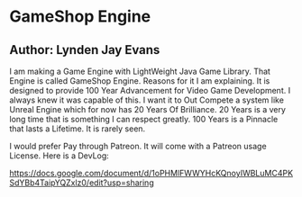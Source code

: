 # GameShop Engine

## Author: Lynden Jay Evans

I am making a Game Engine with LightWeight Java Game Library.  That Engine is called GameShop Engine.  Reasons for it I am explaining.  It is designed to provide 100 Year Advancement for Video Game Development.  I always knew it was capable of this.  I want it to Out Compete a system like Unreal Engine which for now has 20 Years Of Brilliance.  20 Years is a very long time that is something I can respect greatly.  100 Years is a Pinnacle that lasts a Lifetime.  It is rarely seen.

I would prefer Pay through Patreon.  It will come with a Patreon usage License.  Here is a DevLog:

https://docs.google.com/document/d/1oPHMlFWWYHcKQnoyIWBLuMC4PKSdYBb4TaipYQZxlz0/edit?usp=sharing

